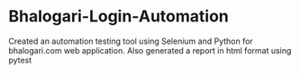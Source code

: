 # Bhalogari-Login-Automation
Created an automation testing tool using Selenium and Python for bhalogari.com web application. Also generated a report in html format using pytest
